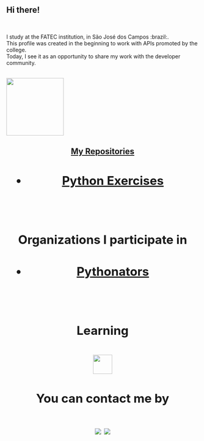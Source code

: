 ## Hi there!
<br/>

<p>
I study at the FATEC institution, in São José dos Campos :brazil:.<br>
This profile was created in the beginning to work with APIs promoted by the college.<br>
Today, I see it as an opportunity to share my work with the developer community.
<p/>

<br/>

<a href="https://github.com/isadorarocsilva">
<img height="150em" src="https://github-readme-stats.vercel.app/api?username=isadorarocsilva&show_icons=true&theme=github_dark&include_all_commits=true&count_private=true"/>

<br/>

<h2  align="center"> My Repositories <h2/>

- [Python Exercises](https://github.com/isadorarocsilva/PythonExercises)

<br/>

<h2  align="center"> Organizations I participate in <h2/>

- [Pythonators](https://github.com/Pythonators)

<br/>

<h2  align="center"> Learning <h2/>
<img src="https://cdn.jsdelivr.net/gh/devicons/devicon/icons/python/python-original-wordmark.svg" width="50" height="50"/> 

<br/>

<h2  align="center"> You can contact me by <h2/>

<a href = "mailto:isasilva0123@gmail.com"><img src="https://img.shields.io/badge/Gmail-D14836?style=for-the-badge&logo=gmail&logoColor=white" target="_blank"></a>
<a href = "tel:+5512981850579"><img src="https://img.shields.io/badge/WhatsApp-brightgreen?style=for-the-badge&logo=whatsapp&logoColor=white" target="_blank"></a>

